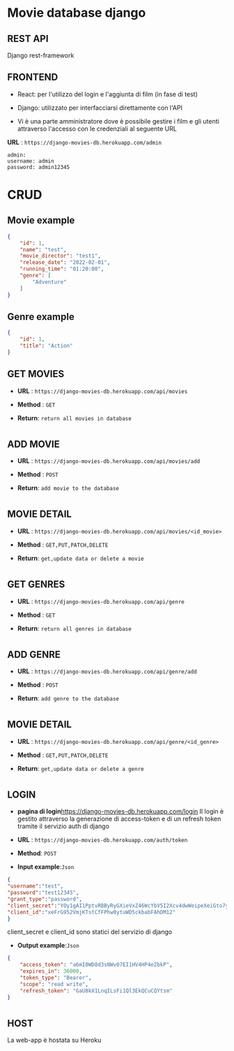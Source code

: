 # Movie database django

## REST API

Django rest-framework

## FRONTEND

- React: per l'utilizzo del login e l'aggiunta di film (in fase di test) 

- Django: utilizzato per interfacciarsi direttamente con l'API

- Vi è una parte amministratore dove è possibile gestire i film e gli utenti attraverso l'accesso con le credenziali al seguente URL

**URL** : `https://django-movies-db.herokuapp.com/admin`

```
admin:
username: admin
password: admin12345
```

# CRUD 
## Movie example
```json
{
    "id": 1,
    "name": "test",
    "movie_director": "test1",
    "release_date": "2022-02-01",
    "running_time": "01:20:00",
    "genre": [
        "Adventure"
    ]
}
```
## Genre example
```json
{
    "id": 1,
    "title": "Action"
}
```
## GET MOVIES

* **URL** : `https://django-movies-db.herokuapp.com/api/movies`

* **Method** : `GET`

* **Return**: `return all movies in database`
#
## ADD MOVIE

* **URL** : `https://django-movies-db.herokuapp.com/api/movies/add`

* **Method** : `POST`

* **Return**: `add movie to the database`
#
## MOVIE DETAIL

* **URL** : `https://django-movies-db.herokuapp.com/api/movies/<id_movie>`

* **Method** : `GET,PUT,PATCH,DELETE`

* **Return**: `get,update data or delete a movie`
#
## GET GENRES

* **URL** : `https://django-movies-db.herokuapp.com/api/genre`

* **Method** : `GET`

* **Return**: `return all genres in database`
#
## ADD GENRE

* **URL** : `https://django-movies-db.herokuapp.com/api/genre/add`

* **Method** : `POST`

* **Return**: `add genre to the database`
#
## MOVIE DETAIL

* **URL** : `https://django-movies-db.herokuapp.com/api/genre/<id_genre>`

* **Method** : `GET,PUT,PATCH,DELETE`

* **Return**: `get,update data or delete a genre`
#
## LOGIN
* **pagina di login**https://django-movies-db.herokuapp.com/login
Il login è gestito attraverso la generazione di access-token e di un refresh token tramite il servizio auth di django

* **URL** : `https://django-movies-db.herokuapp.com/auth/token`

* **Method**: `POST`

* **Input example**:`Json`
```json
{
"username":"test",
"password":"test12345",
"grant_type":"password",
"client_secret":"YOy1gAI1PptvRBByRyGXieVxZ46WcYbV5I2Xcv4dwWeipeXeiGto7y8xSJG3UM5jO3k1GWL7m9C0Qoe0u9mWpGNOKxg6ei07qK1qiZwoYBQCAUWKKlrx8anJAmuzWHCJ",
"client_id":"xeFrG952VmjKTstCfFPhw0ytuWD5ckbabFAhDM12"
}
```
client_secret e client_id sono statici del servizio di django

* **Output example**:`Json`
```json
{
    "access_token": "a6mI0WD8d3sNWv07EI1HV4HP4eZbkP",
    "expires_in": 36000,
    "token_type": "Bearer",
    "scope": "read write",
    "refresh_token": "GaU8kX1LnqILsFi1Ql3EkQCuCQYtsm"
}
```
#
## HOST
La web-app è hostata su Heroku


